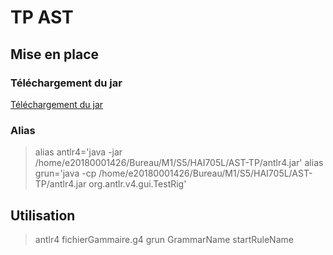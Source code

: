 # TP AST

## Mise en place

### Téléchargement du jar
[Téléchargement du jar](https://www.antlr.org/download/antlr-4.11.1-complete.jar)

### Alias
> alias antlr4='java -jar /home/e20180001426/Bureau/M1/S5/HAI705L/AST-TP/antlr4.jar'
> alias grun='java -cp /home/e20180001426/Bureau/M1/S5/HAI705L/AST-TP/antlr4.jar org.antlr.v4.gui.TestRig'

## Utilisation
> antlr4 fichierGammaire.g4
> grun GrammarName startRuleName